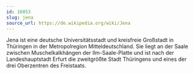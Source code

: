 ```yaml
---
id: 16053
slug: jena
source_url: https://de.wikipedia.org/wiki/Jena
---
```


Jena ist eine deutsche Universitätsstadt und kreisfreie Großstadt in Thüringen in der Metropolregion Mitteldeutschland. Sie liegt an der Saale zwischen Muschelkalkhängen der Ilm-Saale-Platte und ist nach der Landeshauptstadt Erfurt die zweitgrößte Stadt Thüringens und eines der drei Oberzentren des Freistaats.
